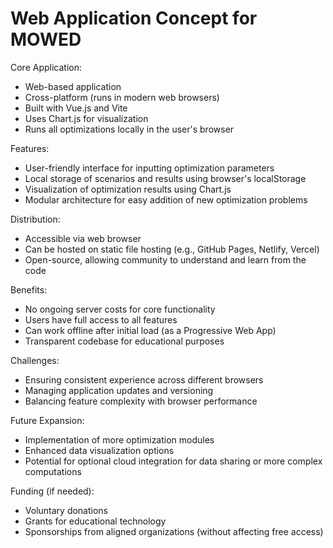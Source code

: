 # Web Application Concept for MOWED

Core Application:
- Web-based application
- Cross-platform (runs in modern web browsers)
- Built with Vue.js and Vite
- Uses Chart.js for visualization
- Runs all optimizations locally in the user's browser

Features:
- User-friendly interface for inputting optimization parameters
- Local storage of scenarios and results using browser's localStorage
- Visualization of optimization results using Chart.js
- Modular architecture for easy addition of new optimization problems

Distribution:
- Accessible via web browser
- Can be hosted on static file hosting (e.g., GitHub Pages, Netlify, Vercel)
- Open-source, allowing community to understand and learn from the code

Benefits:
- No ongoing server costs for core functionality
- Users have full access to all features
- Can work offline after initial load (as a Progressive Web App)
- Transparent codebase for educational purposes

Challenges:
- Ensuring consistent experience across different browsers
- Managing application updates and versioning
- Balancing feature complexity with browser performance

Future Expansion:
- Implementation of more optimization modules
- Enhanced data visualization options
- Potential for optional cloud integration for data sharing or more complex computations

Funding (if needed):
- Voluntary donations
- Grants for educational technology
- Sponsorships from aligned organizations (without affecting free access)
